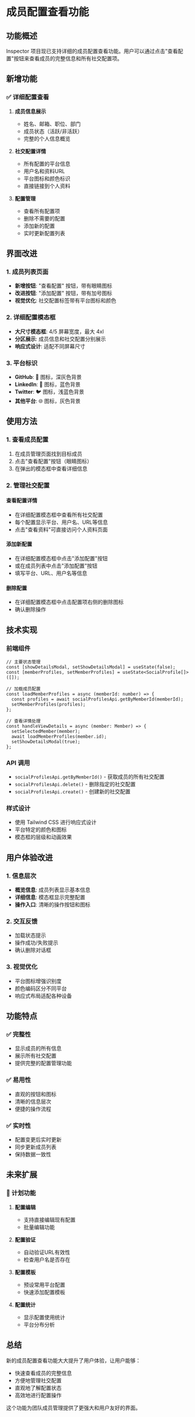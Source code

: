 # 成员配置查看功能

## 功能概述

Inspector 项目现已支持详细的成员配置查看功能。用户可以通过点击"查看配置"按钮来查看成员的完整信息和所有社交配置项。

## 新增功能

### ✅ 详细配置查看

1. **成员信息展示**
   - 姓名、邮箱、职位、部门
   - 成员状态（活跃/非活跃）
   - 完整的个人信息概览

2. **社交配置详情**
   - 所有配置的平台信息
   - 用户名和资料URL
   - 平台图标和颜色标识
   - 直接链接到个人资料

3. **配置管理**
   - 查看所有配置项
   - 删除不需要的配置
   - 添加新的配置
   - 实时更新配置列表

## 界面改进

### 1. 成员列表页面

- **新增按钮**: "查看配置" 按钮，带有眼睛图标
- **改进按钮**: "添加配置" 按钮，带有加号图标
- **视觉优化**: 社交配置标签带有平台图标和颜色

### 2. 详细配置模态框

- **大尺寸模态框**: 4/5 屏幕宽度，最大 4xl
- **分区展示**: 成员信息和社交配置分别展示
- **响应式设计**: 适配不同屏幕尺寸

### 3. 平台标识

- **GitHub**: 🐙 图标，深灰色背景
- **LinkedIn**: 💼 图标，蓝色背景
- **Twitter**: 🐦 图标，浅蓝色背景
- **其他平台**: 🌐 图标，灰色背景

## 使用方法

### 1. 查看成员配置

1. 在成员管理页面找到目标成员
2. 点击"查看配置"按钮（眼睛图标）
3. 在弹出的模态框中查看详细信息

### 2. 管理社交配置

#### 查看配置详情
- 在详细配置模态框中查看所有社交配置
- 每个配置显示平台、用户名、URL等信息
- 点击"查看资料"可直接访问个人资料页面

#### 添加新配置
- 在详细配置模态框中点击"添加配置"按钮
- 或在成员列表中点击"添加配置"按钮
- 填写平台、URL、用户名等信息

#### 删除配置
- 在详细配置模态框中点击配置项右侧的删除图标
- 确认删除操作

## 技术实现

### 前端组件

```tsx
// 主要状态管理
const [showDetailsModal, setShowDetailsModal] = useState(false);
const [memberProfiles, setMemberProfiles] = useState<SocialProfile[]>([]);

// 加载成员配置
const loadMemberProfiles = async (memberId: number) => {
  const profiles = await socialProfilesApi.getByMemberId(memberId);
  setMemberProfiles(profiles);
};

// 查看详情处理
const handleViewDetails = async (member: Member) => {
  setSelectedMember(member);
  await loadMemberProfiles(member.id);
  setShowDetailsModal(true);
};
```

### API 调用

- `socialProfilesApi.getByMemberId()` - 获取成员的所有社交配置
- `socialProfilesApi.delete()` - 删除指定的社交配置
- `socialProfilesApi.create()` - 创建新的社交配置

### 样式设计

- 使用 Tailwind CSS 进行响应式设计
- 平台特定的颜色和图标
- 模态框的层级和动画效果

## 用户体验改进

### 1. 信息层次

- **概览信息**: 成员列表显示基本信息
- **详细信息**: 模态框显示完整配置
- **操作入口**: 清晰的操作按钮和图标

### 2. 交互反馈

- 加载状态提示
- 操作成功/失败提示
- 确认删除对话框

### 3. 视觉优化

- 平台图标增强识别度
- 颜色编码区分不同平台
- 响应式布局适配各种设备

## 功能特点

### ✅ 完整性
- 显示成员的所有信息
- 展示所有社交配置
- 提供完整的配置管理功能

### ✅ 易用性
- 直观的按钮和图标
- 清晰的信息层次
- 便捷的操作流程

### ✅ 实时性
- 配置变更后实时更新
- 同步更新成员列表
- 保持数据一致性

## 未来扩展

### 🔄 计划功能

1. **配置编辑**
   - 支持直接编辑现有配置
   - 批量编辑功能

2. **配置验证**
   - 自动验证URL有效性
   - 检查用户名是否存在

3. **配置模板**
   - 预设常用平台配置
   - 快速添加配置模板

4. **配置统计**
   - 显示配置使用统计
   - 平台分布分析

## 总结

新的成员配置查看功能大大提升了用户体验，让用户能够：

- 快速查看成员的完整信息
- 方便地管理社交配置
- 直观地了解配置状态
- 高效地进行配置操作

这个功能为团队成员管理提供了更强大和用户友好的界面。 